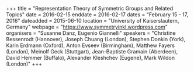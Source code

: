 +++
title = "Representation Theory of Symmetric Groups and Related Topics"
date = 2016-02-15
enddate = 2016-02-17
dates = "February 15 - 17, 2016"
dateadded = 2015-06-10
location = "University of Kaiserslautern, Germany"
webpage = "https://www.symmetryinkl.wordpress.com"
organisers = "Susanne Danz, Eugenio Giannelli"
speakers = "Christine Bessenrodt (Hannover), Joseph Chuang (London), Stephen Donkin (York), Karin Erdmann (Oxford), Anton Evseev (Birmingham), Matthew Fayers (London), Meinolf Geck (Stuttgart), Jean-Baptiste Gramain (Aberdeen), David Hemmer (Buffalo), Alexander Kleshchev (Eugene), Mark Wildon (London)"
+++
